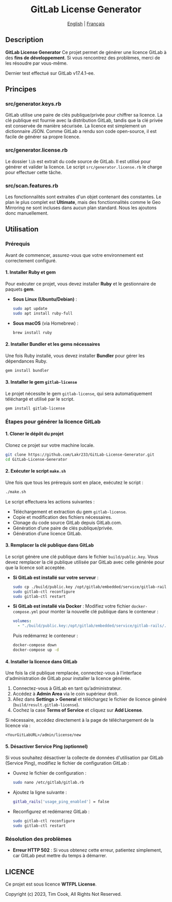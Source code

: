 <div align="center">

# GitLab License Generator

<p align="center">
  <a href="./README.md">English</a> |
  <a href="./README_FR.md">Français</a>
</p>

</div>

## Description

**GitLab License Generator** Ce projet permet de générer une licence GitLab à des **fins de développement**. Si vous rencontrez des problèmes, merci de les résoudre par vous-même.

Dernier test effectué sur GitLab v17.4.1-ee.

## Principes

### **src/generator.keys.rb**

GitLab utilise une paire de clés publique/privée pour chiffrer sa licence. La clé publique est fournie avec la distribution GitLab, tandis que la clé privée est conservée de manière sécurisée. La licence est simplement un dictionnaire JSON. Comme GitLab a rendu son code open-source, il est facile de générer sa propre licence.

### **src/generator.license.rb**

Le dossier `lib` est extrait du code source de GitLab. Il est utilisé pour générer et valider la licence. Le script `src/generator.license.rb` le charge pour effectuer cette tâche.

### **src/scan.features.rb**

Les fonctionnalités sont extraites d'un objet contenant des constantes. Le plan le plus complet est **Ultimate**, mais des fonctionnalités comme le Geo Mirroring ne sont incluses dans aucun plan standard. Nous les ajoutons donc manuellement.

## Utilisation

### Prérequis

Avant de commencer, assurez-vous que votre environnement est correctement configuré.

#### 1. Installer Ruby et gem
Pour exécuter ce projet, vous devez installer **Ruby** et le gestionnaire de paquets **gem**.

- **Sous Linux (Ubuntu/Debian)** :
  ```bash
  sudo apt update
  sudo apt install ruby-full
  ```

- **Sous macOS** (via Homebrew) :
  ```bash
  brew install ruby
  ```

#### 2. Installer Bundler et les gems nécessaires
Une fois Ruby installé, vous devez installer **Bundler** pour gérer les dépendances Ruby.

```bash
gem install bundler
```

#### 3. Installer le gem `gitlab-license`
Le projet nécessite le gem `gitlab-license`, qui sera automatiquement téléchargé et utilisé par le script.

```bash
gem install gitlab-license
```

### Étapes pour générer la licence GitLab

#### 1. Cloner le dépôt du projet
Clonez ce projet sur votre machine locale.

```bash
git clone https://github.com/Lakr233/GitLab-License-Generator.git
cd GitLab-License-Generator
```

#### 2. Exécuter le script `make.sh`
Une fois que tous les prérequis sont en place, exécutez le script :

```bash
./make.sh
```

Le script effectuera les actions suivantes :
- Téléchargement et extraction du gem `gitlab-license`.
- Copie et modification des fichiers nécessaires.
- Clonage du code source GitLab depuis GitLab.com.
- Génération d’une paire de clés publique/privée.
- Génération d’une licence GitLab.

#### 3. Remplacer la clé publique dans GitLab
Le script génère une clé publique dans le fichier `build/public.key`. Vous devez remplacer la clé publique utilisée par GitLab avec celle générée pour que la licence soit acceptée.

- **Si GitLab est installé sur votre serveur** :
  ```bash
  sudo cp ./build/public.key /opt/gitlab/embedded/service/gitlab-rails/.license_encryption_key.pub
  sudo gitlab-ctl reconfigure
  sudo gitlab-ctl restart
  ```

- **Si GitLab est installé via Docker** :
  Modifiez votre fichier `docker-compose.yml` pour monter la nouvelle clé publique dans le conteneur :

  ```yaml
  volumes:
    - "./build/public.key:/opt/gitlab/embedded/service/gitlab-rails/.license_encryption_key.pub"
  ```

  Puis redémarrez le conteneur :
  ```bash
  docker-compose down
  docker-compose up -d
  ```

#### 4. Installer la licence dans GitLab
Une fois la clé publique remplacée, connectez-vous à l'interface d'administration de GitLab pour installer la licence générée.

1. Connectez-vous à GitLab en tant qu’administrateur.
2. Accédez à **Admin Area** via le coin supérieur droit.
3. Allez dans **Settings > General** et téléchargez le fichier de licence généré (`build/result.gitlab-license`).
4. Cochez la case **Terms of Service** et cliquez sur **Add License**.

Si nécessaire, accédez directement à la page de téléchargement de la licence via :
```
<YourGitLabURL>/admin/license/new
```

#### 5. Désactiver Service Ping (optionnel)
Si vous souhaitez désactiver la collecte de données d'utilisation par GitLab (Service Ping), modifiez le fichier de configuration GitLab :

- Ouvrez le fichier de configuration :
  ```bash
  sudo nano /etc/gitlab/gitlab.rb
  ```

- Ajoutez la ligne suivante :
  ```bash
  gitlab_rails['usage_ping_enabled'] = false
  ```

- Reconfigurez et redémarrez GitLab :
  ```bash
  sudo gitlab-ctl reconfigure
  sudo gitlab-ctl restart
  ```

### Résolution des problèmes

- **Erreur HTTP 502** :
  Si vous obtenez cette erreur, patientez simplement, car GitLab peut mettre du temps à démarrer.

## LICENCE

Ce projet est sous licence **WTFPL License**.

Copyright (c) 2023, Tim Cook, All Rights Not Reserved.
